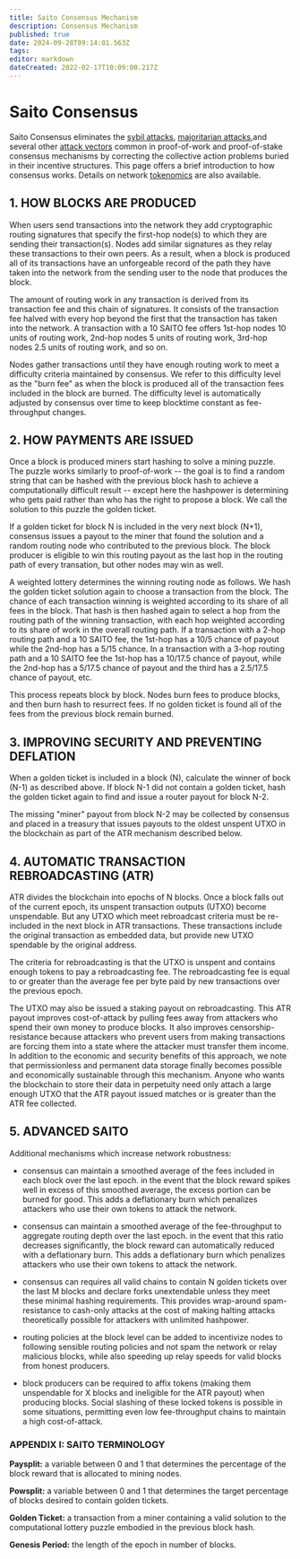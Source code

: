 ```yaml
---
title: Saito Consensus Mechanism
description: Consensus Mechanism
published: true
date: 2024-09-28T09:14:01.563Z
tags: 
editor: markdown
dateCreated: 2022-02-17T10:09:00.217Z
---
```


# Saito Consensus

Saito Consensus eliminates the [sybil attacks](/consensus/sybil-proof),  [majoritarian attacks](/consensus/majoritarian-attacks),and several other [attack vectors](/consensus/attack-vectors) common in proof-of-work and proof-of-stake consensus mechanisms by correcting the collective action problems buried in their incentive structures. This page offers a brief introduction to how consensus works. Details on network [tokenomics](/tokenomics) are also available.

## 1. HOW BLOCKS ARE PRODUCED

When users send transactions into the network they add cryptographic routing signatures that specify the first-hop node(s) to which they are sending their transaction(s). Nodes add similar signatures as they relay these transactions to their own peers. As a result, when a block is produced all of its transactions have an unforgeable record of the path they have taken into the network from the sending user to the node that produces the block.

The amount of routing work in any transaction is derived from its transaction fee and this chain of signatures. It consists of the transaction fee halved with every hop beyond the first that the transaction has taken into the network. A transaction with a 10 SAITO fee offers 1st-hop nodes 10 units of routing work, 2nd-hop nodes 5 units of routing work, 3rd-hop nodes 2.5 units of routing work, and so on.

Nodes gather transactions until they have enough routing work to meet a difficulty criteria maintained by consensus. We refer to this difficulty level as the "burn fee" as when the block is produced all of the transaction fees included in the block are burned. The difficulty level is automatically adjusted by consensus over time to keep blocktime constant as fee-throughput changes.

## 2. HOW PAYMENTS ARE ISSUED

Once a block is produced miners start hashing to solve a mining puzzle. The puzzle works similarly to proof-of-work -- the goal is to find a random string that can be hashed with the previous block hash to achieve a computationally difficult result -- except here the hashpower is determining who gets paid rather than who has the right to propose a block. We call the solution to this puzzle the golden ticket.

If a golden ticket for block N is included in the very next block (N+1), consensus issues a payout to the miner that found the solution and a random routing node who contributed to the previous block. The block producer is eligible to win this routing payout as the last hop in the routing path of every transation, but other nodes may win as well.

A weighted lottery determines the winning routing node as follows. We hash the golden ticket solution again to choose a transaction from the block. The chance of each transaction  winning is weighted according to its share of all fees in the block. That hash is then hashed again to select a hop from the routing path of the winning transaction, with each hop weighted according to its share of work in the overall routing path. If a transaction with a 2-hop routing path and a 10 SAITO fee, the 1st-hop has a 10/5 chance of payout while the 2nd-hop has a 5/15 chance. In a transaction with a 3-hop routing path and a 10 SAITO fee the 1st-hop has a 10/17.5 chance of payout, while the 2nd-hop has a 5/17.5 chance of payout and the third has a 2.5/17.5 chance of payout, etc.

This process repeats block by block. Nodes burn fees to produce blocks, and then burn hash to resurrect fees. If no golden ticket is found all of the fees from the previous block remain burned.

## 3. IMPROVING SECURITY AND PREVENTING DEFLATION

When a golden ticket is included in a block (N), calculate the winner of bock (N-1) as described above. If block N-1 did not contain a golden ticket, hash the golden ticket again to find and issue a router payout for block N-2.

The missing "miner" payout from block N-2 may be collected by consensus and placed in a treasury that issues payouts to the oldest unspent UTXO in the blockchain as part of the ATR mechanism described below.

## 4. AUTOMATIC TRANSACTION REBROADCASTING (ATR)

ATR divides the blockchain into epochs of N blocks. Once a block falls out of the current epoch, its unspent transaction outputs (UTXO) become unspendable. But any UTXO which meet rebroadcast criteria must be re-included in the next block in ATR transactions. These transactions include the original transaction as embedded data, but provide new UTXO spendable by the original address.

The criteria for rebroadcasting is that the UTXO is unspent and contains enough tokens to pay a rebroadcasting fee. The rebroadcasting fee is equal to or greater than the average fee per byte paid by new transactions over the previous epoch.

The UTXO may also be issued a staking payout on rebroadcasting. This ATR payout improves cost-of-attack by pulling fees away from attackers who spend their own money to produce blocks. It also improves censorship-resistance because attackers who prevent users from making transactions are forcing them into a state where the attacker must transfer them income. In addition to the economic and security benefits of this approach, we note that permissionless and permanent data storage finally becomes possible and economically sustainable through this mechanism. Anyone who wants the blockchain to store their data in perpetuity need only attach a large enough UTXO that the ATR payout issued matches or is greater than the ATR fee collected.

## 5. ADVANCED SAITO

Additional mechanisms which increase network robustness:

* consensus can maintain a smoothed average of the fees included in each block over the last epoch. in the event that the block reward spikes well in excess of this smoothed average, the excess portion can be burned for good. This adds a deflationary burn which penalizes attackers who use their own tokens to attack the network.

* consensus can maintain a smoothed average of the fee-throughput to aggregate routing depth over the last epoch. in the event that this ratio decreases significantly, the block reward can automatically reduced with a deflationary burn. This adds a deflationary burn which penalizes attackers who use their own tokens to attack the network.

* consensus can requires all valid chains to contain N golden tickets over the last M blocks and declare forks unextendable unless they meet these minimal hashing requirements. This provides wrap-around spam-resistance to cash-only attacks at the cost of making halting attacks theoretically possible for attackers with unlimited hashpower.

* routing policies at the block level can be added to incentivize nodes to following sensible routing policies and not spam the network or relay malicious blocks, while also speeding up relay speeds for valid blocks from honest producers.

* block producers can be required to affix tokens (making them unspendable for X blocks and ineligible for the ATR payout) when producing blocks. Social slashing of these locked tokens is possible in some situations, permitting even low fee-throughput chains to maintain a high cost-of-attack.


### APPENDIX I: SAITO TERMINOLOGY

**Paysplit:** a variable between 0 and 1 that determines the percentage of the block reward that is allocated to mining nodes.

**Powsplit:** a variable between 0 and 1 that determines the target percentage of blocks desired to contain golden tickets.

**Golden Ticket:** a transaction from a miner containing a valid solution to the computational lottery puzzle embodied in the previous block hash.

**Genesis Period:** the length of the epoch in number of blocks.




